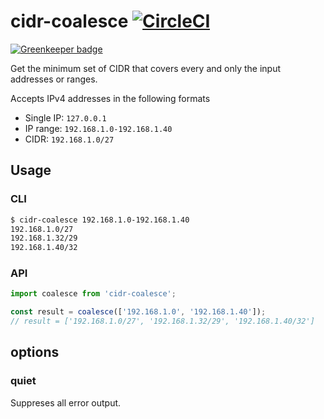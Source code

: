 # cidr-coalesce [![CircleCI](https://circleci.com/gh/nesukun/cidr-coalesce.svg?style=svg)](https://circleci.com/gh/nesukun/cidr-coalesce)

[![Greenkeeper badge](https://badges.greenkeeper.io/nesukun/cidr-coalesce.svg)](https://greenkeeper.io/)

Get the minimum set of CIDR that covers every and only the input addresses or ranges.

Accepts IPv4 addresses in the following formats
- Single IP: `127.0.0.1`
- IP range: `192.168.1.0-192.168.1.40`
- CIDR: `192.168.1.0/27`

## Usage

### CLI
```sh
$ cidr-coalesce 192.168.1.0-192.168.1.40
192.168.1.0/27
192.168.1.32/29
192.168.1.40/32
```

### API
```js
import coalesce from 'cidr-coalesce';

const result = coalesce(['192.168.1.0', '192.168.1.40']);
// result = ['192.168.1.0/27', '192.168.1.32/29', '192.168.1.40/32']
```

## options

### quiet

Suppreses all error output.
